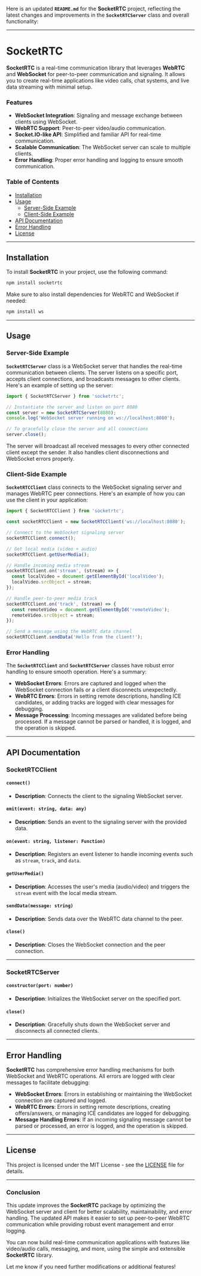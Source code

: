 Here is an updated **`README.md`** for the **SocketRTC** project, reflecting the latest changes and improvements in the **`SocketRTCServer`** class and overall functionality:

---

# **SocketRTC**

**SocketRTC** is a real-time communication library that leverages **WebRTC** and **WebSocket** for peer-to-peer communication and signaling. It allows you to create real-time applications like video calls, chat systems, and live data streaming with minimal setup.

### **Features**

- **WebSocket Integration**: Signaling and message exchange between clients using WebSocket.
- **WebRTC Support**: Peer-to-peer video/audio communication.
- **Socket.IO-like API**: Simplified and familiar API for real-time communication.
- **Scalable Communication**: The WebSocket server can scale to multiple clients.
- **Error Handling**: Proper error handling and logging to ensure smooth communication.

### **Table of Contents**

- [Installation](#installation)
- [Usage](#usage)
  - [Server-Side Example](#server-side-example)
  - [Client-Side Example](#client-side-example)
- [API Documentation](#api-documentation)
- [Error Handling](#error-handling)
- [License](#license)

---

## **Installation**

To install **SocketRTC** in your project, use the following command:

```bash
npm install socketrtc
```

Make sure to also install dependencies for WebRTC and WebSocket if needed:

```bash
npm install ws
```

---

## **Usage**

### **Server-Side Example**

**`SocketRTCServer`** class is a WebSocket server that handles the real-time communication between clients. The server listens on a specific port, accepts client connections, and broadcasts messages to other clients. Here's an example of setting up the server:

```typescript
import { SocketRTCServer } from 'socketrtc';

// Instantiate the server and listen on port 8080
const server = new SocketRTCServer(8080);
console.log('WebSocket server running on ws://localhost:8080');

// To gracefully close the server and all connections
server.close();
```

The server will broadcast all received messages to every other connected client except the sender. It also handles client disconnections and WebSocket errors properly.

### **Client-Side Example**

**`SocketRTCClient`** class connects to the WebSocket signaling server and manages WebRTC peer connections. Here's an example of how you can use the client in your application:

```typescript
import { SocketRTCClient } from 'socketrtc';

const socketRTCClient = new SocketRTCClient('ws://localhost:8080');

// Connect to the WebSocket signaling server
socketRTCClient.connect();

// Get local media (video + audio)
socketRTCClient.getUserMedia();

// Handle incoming media stream
socketRTCClient.on('stream', (stream) => {
  const localVideo = document.getElementById('localVideo');
  localVideo.srcObject = stream;
});

// Handle peer-to-peer media track
socketRTCClient.on('track', (stream) => {
  const remoteVideo = document.getElementById('remoteVideo');
  remoteVideo.srcObject = stream;
});

// Send a message using the WebRTC data channel
socketRTCClient.sendData('Hello from the client!');
```

### **Error Handling**

The **`SocketRTCClient`** and **`SocketRTCServer`** classes have robust error handling to ensure smooth operation. Here's a summary:

- **WebSocket Errors**: Errors are captured and logged when the WebSocket connection fails or a client disconnects unexpectedly.
- **WebRTC Errors**: Errors in setting remote descriptions, handling ICE candidates, or adding tracks are logged with clear messages for debugging.
- **Message Processing**: Incoming messages are validated before being processed. If a message cannot be parsed or handled, it is logged, and the operation is skipped.

---

## **API Documentation**

### **SocketRTCClient**

#### `connect()`

- **Description**: Connects the client to the signaling WebSocket server.

#### `emit(event: string, data: any)`

- **Description**: Sends an event to the signaling server with the provided data.

#### `on(event: string, listener: Function)`

- **Description**: Registers an event listener to handle incoming events such as `stream`, `track`, and `data`.

#### `getUserMedia()`

- **Description**: Accesses the user's media (audio/video) and triggers the `stream` event with the local media stream.

#### `sendData(message: string)`

- **Description**: Sends data over the WebRTC data channel to the peer.

#### `close()`

- **Description**: Closes the WebSocket connection and the peer connection.

---

### **SocketRTCServer**

#### `constructor(port: number)`

- **Description**: Initializes the WebSocket server on the specified port.

#### `close()`

- **Description**: Gracefully shuts down the WebSocket server and disconnects all connected clients.

---

## **Error Handling**

**SocketRTC** has comprehensive error handling mechanisms for both WebSocket and WebRTC operations. All errors are logged with clear messages to facilitate debugging:

- **WebSocket Errors**: Errors in establishing or maintaining the WebSocket connection are captured and logged.
- **WebRTC Errors**: Errors in setting remote descriptions, creating offers/answers, or managing ICE candidates are logged for debugging.
- **Message Handling Errors**: If an incoming signaling message cannot be parsed or processed, an error is logged, and the operation is skipped.

---

## **License**

This project is licensed under the MIT License - see the [LICENSE](LICENSE) file for details.

---

### **Conclusion**

This update improves the **SocketRTC** package by optimizing the WebSocket server and client for better scalability, maintainability, and error handling. The updated API makes it easier to set up peer-to-peer WebRTC communication while providing robust event management and error logging.

You can now build real-time communication applications with features like video/audio calls, messaging, and more, using the simple and extensible **SocketRTC** library.

Let me know if you need further modifications or additional features!
